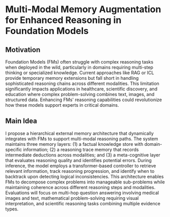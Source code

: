# Multi-Modal Memory Augmentation for Enhanced Reasoning in Foundation Models

## Motivation
Foundation Models (FMs) often struggle with complex reasoning tasks when deployed in the wild, particularly in domains requiring multi-step thinking or specialized knowledge. Current approaches like RAG or ICL provide temporary memory extensions but fall short in handling sophisticated reasoning chains across different modalities. This limitation significantly impacts applications in healthcare, scientific discovery, and education where complex problem-solving combines text, images, and structured data. Enhancing FMs' reasoning capabilities could revolutionize how these models support experts in critical domains.

## Main Idea
I propose a hierarchical external memory architecture that dynamically integrates with FMs to support multi-modal reasoning paths. The system maintains three memory layers: (1) a factual knowledge store with domain-specific information; (2) a reasoning trace memory that records intermediate deductions across modalities; and (3) a meta-cognitive layer that evaluates reasoning quality and identifies potential errors. During inference, the model employs a transformer-based controller to retrieve relevant information, track reasoning progression, and identify when to backtrack upon detecting logical inconsistencies. This architecture enables FMs to decompose complex problems into manageable sub-problems while maintaining coherence across different reasoning steps and modalities. Evaluations will focus on multi-hop question answering involving medical images and text, mathematical problem-solving requiring visual interpretation, and scientific reasoning tasks combining multiple evidence types.